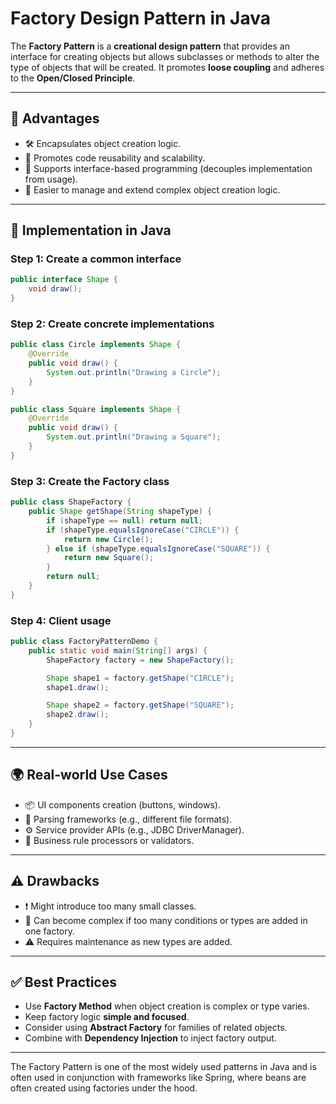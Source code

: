 # Factory Design Pattern in Java

The **Factory Pattern** is a **creational design pattern** that provides an interface for creating objects but allows subclasses or methods to alter the type of objects that will be created. It promotes **loose coupling** and adheres to the **Open/Closed Principle**.

---

## 🧠 Advantages

* 🛠 Encapsulates object creation logic.
* 🔄 Promotes code reusability and scalability.
* 🧩 Supports interface-based programming (decouples implementation from usage).
* 🧪 Easier to manage and extend complex object creation logic.

---

## 🔁 Implementation in Java

### Step 1: Create a common interface

```java
public interface Shape {
    void draw();
}
```

### Step 2: Create concrete implementations

```java
public class Circle implements Shape {
    @Override
    public void draw() {
        System.out.println("Drawing a Circle");
    }
}

public class Square implements Shape {
    @Override
    public void draw() {
        System.out.println("Drawing a Square");
    }
}
```

### Step 3: Create the Factory class

```java
public class ShapeFactory {
    public Shape getShape(String shapeType) {
        if (shapeType == null) return null;
        if (shapeType.equalsIgnoreCase("CIRCLE")) {
            return new Circle();
        } else if (shapeType.equalsIgnoreCase("SQUARE")) {
            return new Square();
        }
        return null;
    }
}
```

### Step 4: Client usage

```java
public class FactoryPatternDemo {
    public static void main(String[] args) {
        ShapeFactory factory = new ShapeFactory();

        Shape shape1 = factory.getShape("CIRCLE");
        shape1.draw();

        Shape shape2 = factory.getShape("SQUARE");
        shape2.draw();
    }
}
```

---

## 🌍 Real-world Use Cases

* 📦 UI components creation (buttons, windows).
* 🧩 Parsing frameworks (e.g., different file formats).
* ⚙️ Service provider APIs (e.g., JDBC DriverManager).
* 🔄 Business rule processors or validators.

---

## ⚠️ Drawbacks

* ❗ Might introduce too many small classes.
* 🧪 Can become complex if too many conditions or types are added in one factory.
* ⚠ Requires maintenance as new types are added.

---

## ✅ Best Practices

* Use **Factory Method** when object creation is complex or type varies.
* Keep factory logic **simple and focused**.
* Consider using **Abstract Factory** for families of related objects.
* Combine with **Dependency Injection** to inject factory output.

---

The Factory Pattern is one of the most widely used patterns in Java and is often used in conjunction with frameworks like Spring, where beans are often created using factories under the hood.

